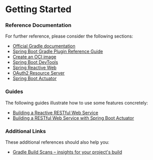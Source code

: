 # Getting Started

### Reference Documentation
For further reference, please consider the following sections:

* [Official Gradle documentation](https://docs.gradle.org)
* [Spring Boot Gradle Plugin Reference Guide](https://docs.spring.io/spring-boot/docs/3.1.1/gradle-plugin/reference/html/)
* [Create an OCI image](https://docs.spring.io/spring-boot/docs/3.1.1/gradle-plugin/reference/html/#build-image)
* [Spring Boot DevTools](https://docs.spring.io/spring-boot/docs/3.1.1/reference/htmlsingle/#using.devtools)
* [Spring Reactive Web](https://docs.spring.io/spring-boot/docs/3.1.1/reference/htmlsingle/#web.reactive)
* [OAuth2 Resource Server](https://docs.spring.io/spring-boot/docs/3.1.1/reference/htmlsingle/#web.security.oauth2.server)
* [Spring Boot Actuator](https://docs.spring.io/spring-boot/docs/3.1.1/reference/htmlsingle/#actuator)

### Guides
The following guides illustrate how to use some features concretely:

* [Building a Reactive RESTful Web Service](https://spring.io/guides/gs/reactive-rest-service/)
* [Building a RESTful Web Service with Spring Boot Actuator](https://spring.io/guides/gs/actuator-service/)

### Additional Links
These additional references should also help you:

* [Gradle Build Scans – insights for your project's build](https://scans.gradle.com#gradle)

